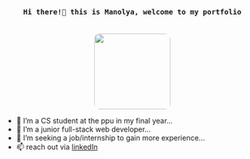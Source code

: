 <div align="center">
    <h4><samp>Hi there!👋 this is Manolya, welcome to my portfolio<samp></h4><br>
    <img src="./img/cat.webp" width=150 style="border-radius: 10px">
</div>

- 🔭 I’m a CS student at the ppu in my final year...
- 🌱 I’m a junior full-stack web developer...
- 🤔 I’m seeking a job/internship to gain more experience...
- 📫 reach out via <a href="https://www.linkedin.com/in/manolyatamimi/">linkedIn</a>
